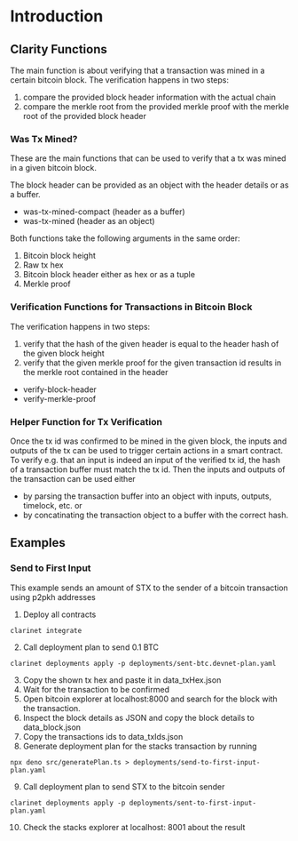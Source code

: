 # Introduction

## Clarity Functions

The main function is about verifying that a transaction was mined in a certain bitcoin block. The verification happens in two steps:
1. compare the provided block header information with the actual chain
2. compare the merkle root from the provided merkle proof with the merkle root of the provided block header

### Was Tx Mined?
These are the main functions that can be used to verify that a tx was mined in a given bitcoin block.

The block header can be provided as an object with the header details or as a buffer.

* was-tx-mined-compact (header as a buffer)
* was-tx-mined (header as an object)

Both functions take the following arguments in the same order:
1. Bitcoin block height
2. Raw tx hex
3. Bitcoin block header either as hex or as a tuple
4. Merkle proof

### Verification Functions for Transactions in Bitcoin Block

The verification happens in two steps:
1. verify that the hash of the given header is equal to the header hash of the given block height
2. verify that the given merkle proof for the given transaction id results in the merkle root contained in the header
   
* verify-block-header
* verify-merkle-proof

### Helper Function for Tx Verification
Once the tx id was confirmed to be mined in the given block, the inputs and outputs of the tx can be used to trigger certain actions in a smart contract. To verify e.g. that an input is indeed an input of the verified tx id, the hash of a transaction buffer must match the tx id. Then the inputs and outputs of the transaction can be used either 
* by parsing the transaction buffer into an object with inputs, outputs, timelock, etc. or
* by concatinating the transaction object to a buffer with the correct hash.

## Examples

### Send to First Input
This example sends an amount of STX to the sender of a bitcoin transaction using p2pkh addresses

1. Deploy all contracts  
```
clarinet integrate
```
2. Call deployment plan to send 0.1 BTC
```
clarinet deployments apply -p deployments/sent-btc.devnet-plan.yaml
```
3. Copy the shown tx hex and paste it in data_txHex.json
4. Wait for the transaction to be confirmed
5. Open bitcoin explorer at localhost:8000 and search for the block with the transaction. 
6. Inspect the block details as JSON and copy the block details to data_block.json
7. Copy the transactions ids to data_txIds.json
8. Generate deployment plan for the stacks transaction by running 
```
npx deno src/generatePlan.ts > deployments/send-to-first-input-plan.yaml
``` 
9. Call deployment plan to send STX to the bitcoin sender
```
clarinet deployments apply -p deployments/sent-to-first-input-plan.yaml
```
10. Check the stacks explorer at localhost: 8001 about the result